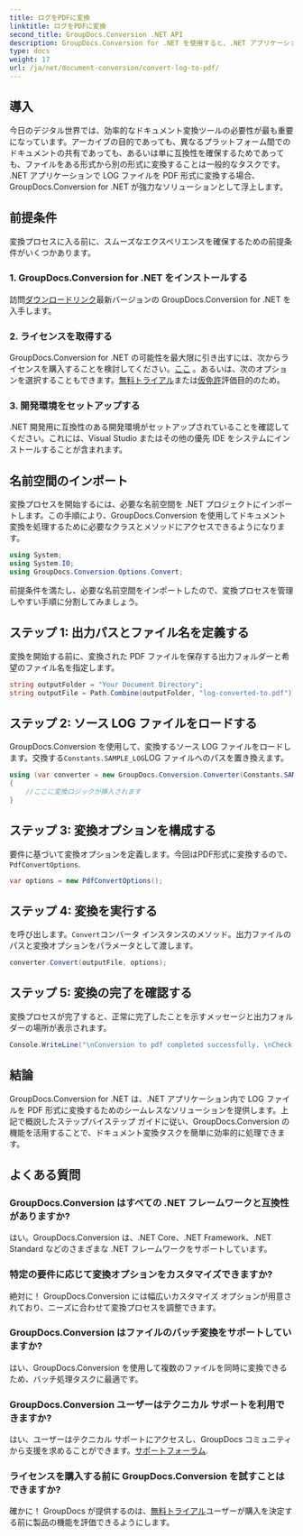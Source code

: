 ```yaml
---
title: ログをPDFに変換
linktitle: ログをPDFに変換
second_title: GroupDocs.Conversion .NET API
description: GroupDocs.Conversion for .NET を使用すると、.NET アプリケーションでログ ファイルを PDF 形式に簡単に変換できます。ドキュメント変換のステップバイステップガイドに従ってください。
type: docs
weight: 17
url: /ja/net/document-conversion/convert-log-to-pdf/
---
```

## 導入
今日のデジタル世界では、効率的なドキュメント変換ツールの必要性が最も重要になっています。アーカイブの目的であっても、異なるプラットフォーム間でのドキュメントの共有であっても、あるいは単に互換性を確保するためであっても、ファイルをある形式から別の形式に変換することは一般的なタスクです。 .NET アプリケーションで LOG ファイルを PDF 形式に変換する場合、GroupDocs.Conversion for .NET が強力なソリューションとして浮上します。
## 前提条件
変換プロセスに入る前に、スムーズなエクスペリエンスを確保するための前提条件がいくつかあります。
### 1. GroupDocs.Conversion for .NET をインストールする
訪問[ダウンロードリンク](https://releases.groupdocs.com/conversion/net/)最新バージョンの GroupDocs.Conversion for .NET を入手します。
### 2. ライセンスを取得する
GroupDocs.Conversion for .NET の可能性を最大限に引き出すには、次からライセンスを購入することを検討してください。[ここ](https://purchase.groupdocs.com/buy) 。あるいは、次のオプションを選択することもできます。[無料トライアル](https://releases.groupdocs.com/)または[仮免許](https://purchase.groupdocs.com/temporary-license/)評価目的のため。
### 3. 開発環境をセットアップする
.NET 開発用に互換性のある開発環境がセットアップされていることを確認してください。これには、Visual Studio またはその他の優先 IDE をシステムにインストールすることが含まれます。

## 名前空間のインポート
変換プロセスを開始するには、必要な名前空間を .NET プロジェクトにインポートします。この手順により、GroupDocs.Conversion を使用してドキュメント変換を処理するために必要なクラスとメソッドにアクセスできるようになります。
```csharp
using System;
using System.IO;
using GroupDocs.Conversion.Options.Convert;
```

前提条件を満たし、必要な名前空間をインポートしたので、変換プロセスを管理しやすい手順に分割してみましょう。
## ステップ 1: 出力パスとファイル名を定義する
変換を開始する前に、変換された PDF ファイルを保存する出力フォルダーと希望のファイル名を指定します。
```csharp
string outputFolder = "Your Document Directory";
string outputFile = Path.Combine(outputFolder, "log-converted-to.pdf");
```
## ステップ 2: ソース LOG ファイルをロードする
GroupDocs.Conversion を使用して、変換するソース LOG ファイルをロードします。交換する`Constants.SAMPLE_LOG`LOG ファイルへのパスを置き換えます。
```csharp
using (var converter = new GroupDocs.Conversion.Converter(Constants.SAMPLE_LOG))
{
    //ここに変換ロジックが挿入されます
}
```
## ステップ 3: 変換オプションを構成する
要件に基づいて変換オプションを定義します。今回はPDF形式に変換するので、`PdfConvertOptions`.
```csharp
var options = new PdfConvertOptions();
```
## ステップ 4: 変換を実行する
を呼び出します。`Convert`コンバータ インスタンスのメソッド。出力ファイルのパスと変換オプションをパラメータとして渡します。
```csharp
converter.Convert(outputFile, options);
```
## ステップ 5: 変換の完了を確認する
変換プロセスが完了すると、正常に完了したことを示すメッセージと出力フォルダーの場所が表示されます。
```csharp
Console.WriteLine("\nConversion to pdf completed successfully. \nCheck output in {0}", outputFolder);
```

## 結論
GroupDocs.Conversion for .NET は、.NET アプリケーション内で LOG ファイルを PDF 形式に変換するためのシームレスなソリューションを提供します。上記で概説したステップバイステップ ガイドに従い、GroupDocs.Conversion の機能を活用することで、ドキュメント変換タスクを簡単に効率的に処理できます。
## よくある質問
### GroupDocs.Conversion はすべての .NET フレームワークと互換性がありますか?
はい。GroupDocs.Conversion は、.NET Core、.NET Framework、.NET Standard などのさまざまな .NET フレームワークをサポートしています。
### 特定の要件に応じて変換オプションをカスタマイズできますか?
絶対に！ GroupDocs.Conversion には幅広いカスタマイズ オプションが用意されており、ニーズに合わせて変換プロセスを調整できます。
### GroupDocs.Conversion はファイルのバッチ変換をサポートしていますか?
はい、GroupDocs.Conversion を使用して複数のファイルを同時に変換できるため、バッチ処理タスクに最適です。
### GroupDocs.Conversion ユーザーはテクニカル サポートを利用できますか?
はい、ユーザーはテクニカル サポートにアクセスし、GroupDocs コミュニティから支援を求めることができます。[サポートフォーラム](https://forum.groupdocs.com/c/conversion/11).
### ライセンスを購入する前に GroupDocs.Conversion を試すことはできますか?
確かに！ GroupDocs が提供するのは、[無料トライアル](https://releases.groupdocs.com/)ユーザーが購入を決定する前に製品の機能を評価できるようにします。